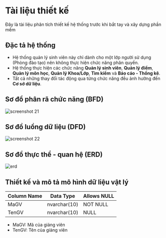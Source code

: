 # Tài liệu thiết kế
Đây là tài liệu phân tích thiết kế hệ thống trước khi bắt tay và xây dựng phần mềm
## Đặc tả hệ thống
- Hệ thống quản lý sinh viên này chỉ dành cho một lớp người sử dụng (Phòng đào tạo) nên không thực hiện chức năng phân quyền.
- Hệ thống thực hiện các chức năng **Quản lý sinh viên**, **Quản lý điểm**, **Quản lý môn học**, **Quản lý Khoa/Lớp**, **Tìm kiếm** và **Báo cáo - Thống kê**.
- Tất cả những thay đổi tác động qua từng chức năng đều ảnh hưởng đến **Cơ sở dữ liệu**.
## Sơ đồ phân rã chức năng (BFD)
![screenshot 21](https://user-images.githubusercontent.com/27407242/28238962-187324aa-698a-11e7-8274-a469020e8b07.png)
## Sơ đồ luồng dữ liệu (DFD)
![screenshot 22](https://user-images.githubusercontent.com/27407242/28239243-c5798dea-6991-11e7-803e-c6e6dc0fb12e.png)
## Sơ đồ thực thể - quan hệ (ERD)
![erd](https://user-images.githubusercontent.com/27407242/28239269-762657ae-6992-11e7-8aa9-883bbc7041d1.JPG)
## Thiết kế và mô tả mô hình dữ liệu vật lý
| Column Name | Data Type | Allows NULL |
|-------------|-----------|-------------|
| MaGV | nvarchar(10) | NOT NULL |
| TenGV | nvarchar(10) | NULL |
- MaGV: Mã của giảng viên
- TenGV: Tên của giảng viên

